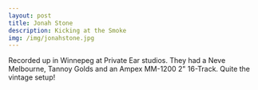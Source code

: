 ```yaml
---
layout: post
title: Jonah Stone 
description: Kicking at the Smoke
img: /img/jonahstone.jpg
---
```

Recorded up in Winnepeg at Private Ear studios. They had a Neve Melbourne, Tannoy Golds and an Ampex MM-1200 2" 16-Track. Quite the vintage setup!